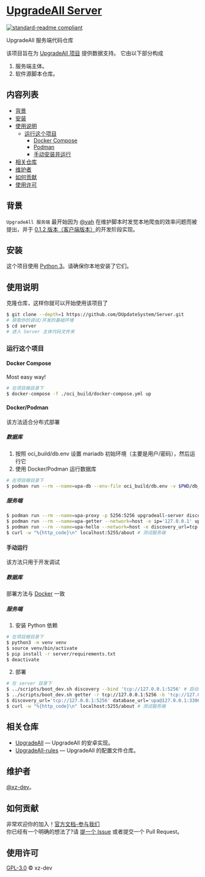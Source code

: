 # [UpgradeAll Server](https://github.com/DUpdateSystem/Server)

[![standard-readme compliant](https://img.shields.io/badge/readme%20style-standard-brightgreen.svg?style=flat-square)](https://github.com/RichardLitt/standard-readme)

UpgradeAll 服务端代码仓库

该项目旨在为 [UpgradeAll 项目](https://github.com/DUpdateSystem/UpgradeAll) 提供数据支持。
它由以下部分构成

1. 服务端主体。
2. 软件源脚本仓库。

## 内容列表

- [背景](#背景)
- [安装](#安装)
- [使用说明](#使用说明)
  - [运行这个项目](#运行这个项目)
    - [Docker Compose](#docker-compose)
    - [Podman](#dockerpodman)
    - [手动安装并运行](#手动运行)
- [相关仓库](#相关仓库)
- [维护者](#维护者)
- [如何贡献](#如何贡献)
- [使用许可](#使用许可)

## 背景

`UpgradeAll 服务端` 最开始因为 [@yah](https://github.com/wangxiaoerYah) 在维护脚本时发觉本地爬虫的效率问题而被提出，并于 [0.1.2 版本（客户端版本）](https://github.com/DUpdateSystem/UpgradeAll/releases/tag/0.1.2-rc.2)的开发阶段实现。

## 安装

这个项目使用 [Python 3](https://www.python.org/)。请确保你本地安装了它们。

## 使用说明

克隆仓库，这样你就可以开始使用该项目了

```sh
$ git clone --depth=1 https://github.com/DUpdateSystem/Server.git
# 获取你的调试/开发的基础环境
$ cd server
# 进入 Server 主体代码文件夹
```

### 运行这个项目

#### Docker Compose

Most easy way!

```sh
# 在项目根目录下
$ docker-compose -f ./oci_build/docker-compose.yml up
```

#### Docker/Podman

该方法适合分布式部署

##### 数据库

1. 按照 oci_build/db.env 设置 mariadb 初始环境（主要是用户/密码），然后运行它
2. 使用 Docker/Podman 运行数据库

```sh
# 在项目根目录下
$ podman run --rm --name=upa-db --env-file oci_build/db.env -v $PWD/db_data/:/var/lib/mysql -p 3306:3306 mariadb
```
##### 服务端
```sh
$ podman run --rm --name=upa-proxy -p 5256:5256 upgradeall-server discovery --bind 'tcp://0.0.0.0:5256' # 启动服务发现
$ podman run --rm --name=upa-getter --network=host -e ip='127.0.0.1' upgradeall-server getter -r 'tcp://127.0.0.1:5256' -b 'tcp://0.0.0.0:(5257)' -db 'upa@127.0.0.1:3306' # 启动后端
$ podman run --rm --name=upa-hello --network=host -e discovery_url=tcp://127.0.0.1:5256 -e database_url=upa@127.0.0.1:3306 upgradeall-server hello # 启动 API 前端
$ curl -w "%{http_code}\n" localhost:5255/about # 测试服务端
```

#### 手动运行

该方法只用于开发调试

##### 数据库
部署方法与 [Docker](#数据库) 一致

##### 服务端

1. 安装 Python 依赖

```sh
# 在项目根目录下
$ python3 -m venv venv
$ source venv/bin/activate
$ pip install -r server/requirements.txt
$ deactivate
```

2. 部署

```sh
# 在 server 目录下
$ ../scripts/boot_dev.sh discovery --bind 'tcp://127.0.0.1:5256' # 启动服务发现
$ ../scripts/boot_dev.sh getter -r tcp://127.0.0.1:5256 -b 'tcp://127.0.0.1:(5257)' -db 'upa@127.0.0.1:3306' # 启动后端
$ discovery_url='tcp://127.0.0.1:5256' database_url='upa@127.0.0.1:3306' ../scripts/boot_dev.sh hello # 启动 API 前端
$ curl -w "%{http_code}\n" localhost:5255/about # 测试服务端
```

## 相关仓库

- [UpgradeAll](https://github.com/DUpdateSystem/UpgradeAll) — UpgradeAll 的安卓实现。
- [UpgradeAll-rules](https://github.com/DUpdateSystem/UpgradeAll-rules) — UpgradeAll 的配置文件仓库。

## 维护者

[@xz-dev](https://github.com/xz-dev)。

## 如何贡献

非常欢迎你的加入！[官方文档-参与我们](https://upgradeall.now.sh/joinus/)  
你已经有一个明确的想法了?请 [提一个 Issue](https://github.com/DUpdateSystem/Server/issues/new/choose) 或者提交一个 Pull Request。

## 使用许可

[GPL-3.0](LICENSE) © xz-dev
